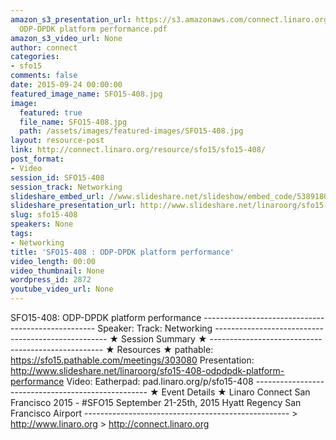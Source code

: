 ```yaml
---
amazon_s3_presentation_url: https://s3.amazonaws.com/connect.linaro.org/sfo15/Presentations/09-24-Thursday/SFO15-408-
  ODP-DPDK platform performance.pdf
amazon_s3_video_url: None
author: connect
categories:
- sfo15
comments: false
date: 2015-09-24 00:00:00
featured_image_name: SFO15-408.jpg
image:
  featured: true
  file_name: SFO15-408.jpg
  path: /assets/images/featured-images/SFO15-408.jpg
layout: resource-post
link: http://connect.linaro.org/resource/sfo15/sfo15-408/
post_format:
- Video
session_id: SFO15-408
session_track: Networking
slideshare_embed_url: //www.slideshare.net/slideshow/embed_code/53891809
slideshare_presentation_url: http://www.slideshare.net/linaroorg/sfo15-408-odpdpdk-platform-performance
slug: sfo15-408
speakers: None
tags:
- Networking
title: 'SFO15-408 : ODP-DPDK platform performance'
video_length: 00:00
video_thumbnail: None
wordpress_id: 2872
youtube_video_url: None
---
```


SFO15-408: ODP-DPDK platform performance --------------------------------------------------- Speaker: Track: Networking --------------------------------------------------- ★ Session Summary ★ --------------------------------------------------- ★ Resources ★ pathable: https://sfo15.pathable.com/meetings/303080 Presentation: http://www.slideshare.net/linaroorg/sfo15-408-odpdpdk-platform-performance Video: Eatherpad: pad.linaro.org/p/sfo15-408 --------------------------------------------------- ★ Event Details ★ Linaro Connect San Francisco 2015 - #SFO15 September 21-25th, 2015 Hyatt Regency San Francisco Airport --------------------------------------------------- > http://www.linaro.org > http://connect.linaro.org